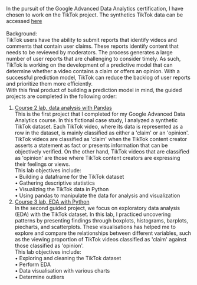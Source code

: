 In the pursuit of the Google Advanced Data Analytics certification, I have chosen to work on the TikTok project. The synthetics TikTok data can be accessed [here](https://docs.google.com/spreadsheets/d/1BTVomLOrzNRGtF4QGTwf86eVm5gOpwpE4Ai_F1NAHbo/template/preview?resourcekey=0-OGt7Jh_Vj5AcZaxwYvegpA)<br><br>
Background:<br> 
TikTok users have the ability to submit reports that identify videos and comments that contain user claims. These reports identify content that needs to be reviewed by moderators. The process generates a large number of user reports that are challenging to consider timely. As such, TikTok is working on the development of a predictive model that can determine whether a video contains a claim or offers an opinion. With a successful prediction model, TikTok can reduce the backlog of user reports and prioritize them more efficiently. <br>With this final product of building a prediction model in mind, the guided projects are completed in the following order:
1) [Course 2 lab, data analysis with Pandas](https://github.com/ZhengLonggg/Google-Advanced-Data-Analytics-Projects/blob/main/Course%202%20lab%2C%20data%20analysis%20with%20Pandas.ipynb) <br>
This is the first project that I completed for my Google Advanced Data Analytics course.  In this fictional case study, I analyzed a synthetic TikTok dataset. Each TikTok video, where its data is represented as a row in the dataset, is mainly classified as either a 'claim' or an 'opinion'. TikTok videos are classified as 'claim' when the TikTok content creator asserts a statement as fact or presents information that can be objectively verified. On the other hand, TikTok videos that are classified as 'opinion' are those where TikTok content creators are expressing their feelings or views.  
This lab objectives include:<br>
• Building a dataframe for the TikTok dataset<br>
• Gathering descriptive statistics<br>
• Visualizing the TikTok data in Python<br>
• Using pandas to manipulate the data for analysis and visualization<br>
2) [Course 3 lab, EDA with Python](https://github.com/ZhengLonggg/Google-Advanced-Data-Analytics-Projects/blob/main/Course%203%20lab%2C%20EDA.ipynb) <br>
In the second guided project, we focus on exploratory data analysis (EDA) with the TikTok dataset. In this lab, I practiced uncovering patterns by presenting findings through boxplots, histograms, barplots, piecharts, and scatterplots. These visualisations has helped me to explore and compare the relationships between different variables, such as the viewing proportion of TikTok videos classified as 'claim' against those classified as 'opinion'. <br>
This lab objectives include:<br>
• Exploring and cleaning the TikTok dataset<br>
• Perform EDA <br>
• Data visualisation with various charts <br>
• Determine outliers <br>
